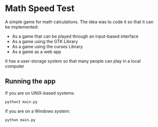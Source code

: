 # Math Speed Test
A simple game for math calculations. The idea was to code it so that it can be implemented:
- As a game that can be played through an input-based interface
- As a game using the GTK Library
- As a game using the curses Library
- As a game as a web app

It has a user-storage system so that many people can play in a local computer

## Running the app
If you are on UNIX-based systems:
```bash
python3 main.py
```

If you are on a Windows system:
```bash
python main.py
```

